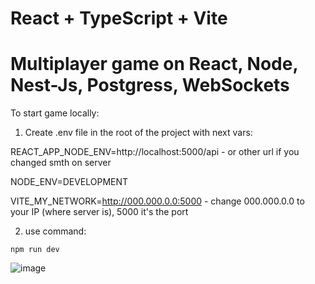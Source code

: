 # React + TypeScript + Vite
# Multiplayer game on React, Node, Nest-Js, Postgress, WebSockets

To start game locally:
1. Create .env file in the root of the project with next vars:
   
REACT_APP_NODE_ENV=http://localhost:5000/api   - or other url if you changed smth on server 

NODE_ENV=DEVELOPMENT

VITE_MY_NETWORK=http://000.000.0.0:5000        - change 000.000.0.0 to your IP (where server is), 5000 it's the port

2. use command:
```shell
npm run dev
```

![image](https://github.com/mytrofanov/maze-front/assets/78136441/08eff1ab-fea8-47e3-964a-93692a8b0072)

